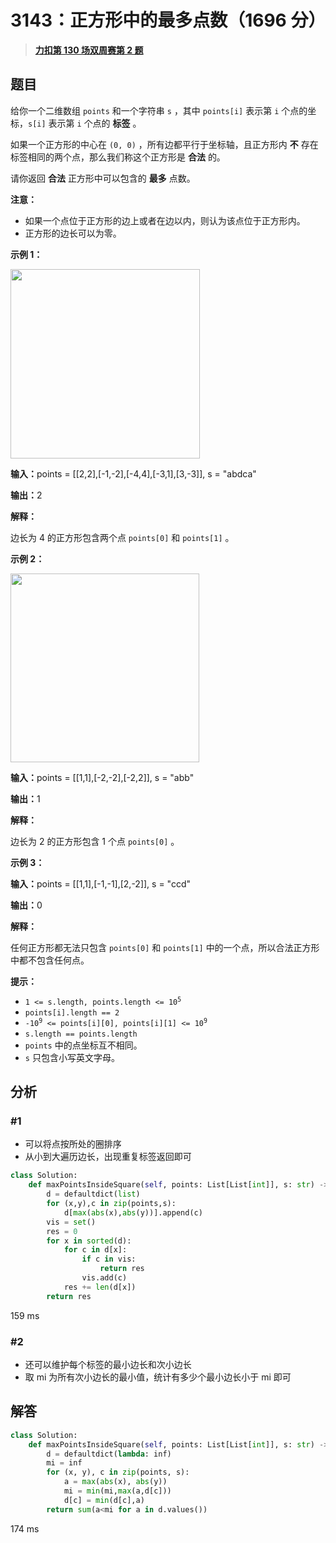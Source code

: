 # 3143：正方形中的最多点数（1696 分）


> <u>**[力扣第 130 场双周赛第 2 题](https://leetcode.cn/problems/maximum-points-inside-the-square/)**</u>

## 题目

<p>给你一个二维数组 <code>points</code> 和一个字符串 <code>s</code> ，其中 <code>points[i]</code> 表示第 <code>i</code> 个点的坐标，<code>s[i]</code> 表示第 <code>i</code> 个点的 <strong>标签</strong> 。</p>

<p>如果一个正方形的中心在 <code>(0, 0)</code> ，所有边都平行于坐标轴，且正方形内 <strong>不</strong> 存在标签相同的两个点，那么我们称这个正方形是 <strong>合法</strong> 的。</p>

<p>请你返回 <strong>合法</strong> 正方形中可以包含的 <strong>最多</strong> 点数。</p>

<p><strong>注意：</strong></p>

<ul>
<li>如果一个点位于正方形的边上或者在边以内，则认为该点位于正方形内。</li>
<li>正方形的边长可以为零。</li>
</ul>



<p><strong class="example">示例 1：</strong></p>

<p><img alt="" src="https://assets.leetcode.com/uploads/2024/03/29/3708-tc1.png" style="width: 303px; height: 303px;" /></p>

<div class="example-block">
<p><span class="example-io"><b>输入：</b>points = [[2,2],[-1,-2],[-4,4],[-3,1],[3,-3]], s = "abdca"</span></p>

<p><span class="example-io"><b>输出：</b>2</span></p>

<p><strong>解释：</strong></p>

<p>边长为 4 的正方形包含两个点 <code>points[0]</code> 和 <code>points[1]</code> 。</p>
</div>

<p><strong class="example">示例 2：</strong></p>

<p><img alt="" src="https://assets.leetcode.com/uploads/2024/03/29/3708-tc2.png" style="width: 302px; height: 302px;" /></p>

<div class="example-block">
<p><span class="example-io"><b>输入：</b>points = [[1,1],[-2,-2],[-2,2]], s = "abb"</span></p>

<p><span class="example-io"><b>输出：</b>1</span></p>

<p><strong>解释：</strong></p>

<p>边长为 2 的正方形包含 1 个点 <code>points[0]</code> 。</p>
</div>

<p><strong class="example">示例 3：</strong></p>

<div class="example-block">
<p><span class="example-io"><b>输入：</b>points = [[1,1],[-1,-1],[2,-2]], s = "ccd"</span></p>

<p><span class="example-io"><b>输出：</b>0</span></p>

<p><strong>解释：</strong></p>

<p>任何正方形都无法只包含 <code>points[0]</code> 和 <code>points[1]</code> 中的一个点，所以合法正方形中都不包含任何点。</p>
</div>



<p><strong>提示：</strong></p>

<ul>
<li><code>1 &lt;= s.length, points.length &lt;= 10<sup>5</sup></code></li>
<li><code>points[i].length == 2</code></li>
<li><code>-10<sup>9</sup> &lt;= points[i][0], points[i][1] &lt;= 10<sup>9</sup></code></li>
<li><code>s.length == points.length</code></li>
<li><code>points</code> 中的点坐标互不相同。</li>
<li><code>s</code> 只包含小写英文字母。</li>
</ul>




## 分析
 
### #1

- 可以将点按所处的圈排序
- 从小到大遍历边长，出现重复标签返回即可

```python
class Solution:
    def maxPointsInsideSquare(self, points: List[List[int]], s: str) -> int:
        d = defaultdict(list)
        for (x,y),c in zip(points,s):
            d[max(abs(x),abs(y))].append(c)
        vis = set()
        res = 0
        for x in sorted(d):
            for c in d[x]:
                if c in vis:
                    return res
                vis.add(c)
            res += len(d[x])
        return res
```
159 ms
### #2

- 还可以维护每个标签的最小边长和次小边长
- 取 mi 为所有次小边长的最小值，统计有多少个最小边长小于 mi 即可

## 解答


```python
class Solution:
    def maxPointsInsideSquare(self, points: List[List[int]], s: str) -> int:
        d = defaultdict(lambda: inf)
        mi = inf
        for (x, y), c in zip(points, s):
            a = max(abs(x), abs(y))
            mi = min(mi,max(a,d[c]))
            d[c] = min(d[c],a)
        return sum(a<mi for a in d.values())
```
174 ms

